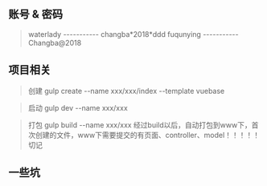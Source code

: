 ## 账号 & 密码
 > waterlady ----------- changba\*2018\*ddd
 > fuqunying ----------- Changba@2018

## 项目相关
> 创建
> gulp create --name xxx/xxx/index --template vuebase

> 启动
> gulp dev --name xxx/xxx

> 打包
> gulp build --name xxx/xxx
> 经过build以后，自动打包到www下，首次创建的文件，www下需要提交的有页面、controller、model！！！！！切记

## 一些坑
